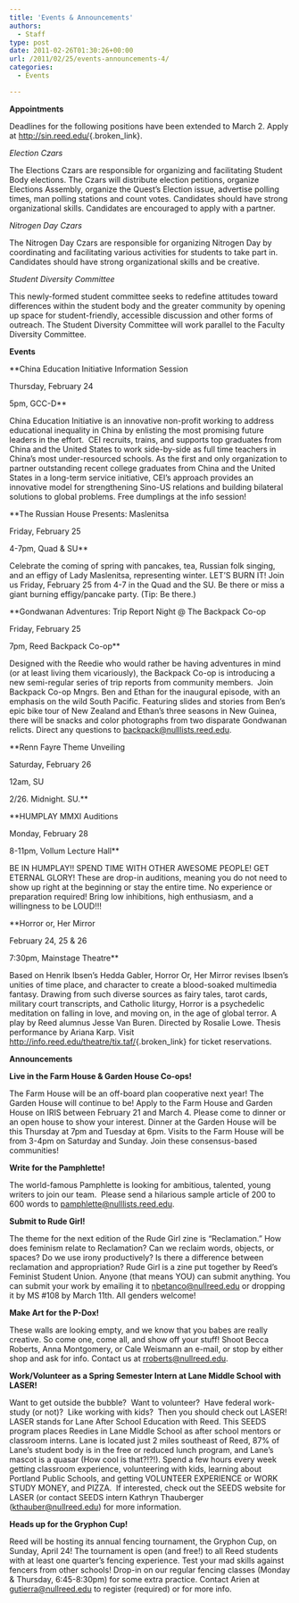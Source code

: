 ```yaml
---
title: 'Events & Announcements'
authors: 
  - Staff
type: post
date: 2011-02-26T01:30:26+00:00
url: /2011/02/25/events-announcements-4/
categories:
  - Events

---
```

**Appointments**

Deadlines for the following positions have been extended to March 2. Apply at <http://sin.reed.edu/>{.broken_link}.

_Election Czars_

The Elections Czars are responsible for organizing and facilitating Student Body elections. The Czars will distribute election petitions, organize Elections Assembly, organize the Quest’s Election issue, advertise polling times, man polling stations and count votes. Candidates should have strong organizational skills. Candidates are encouraged to apply with a partner.

_Nitrogen Day Czars_

The Nitrogen Day Czars are responsible for organizing Nitrogen Day by coordinating and facilitating various activities for students to take part in. Candidates should have strong organizational skills and be creative.

_Student Diversity Committee_

This newly-formed student committee seeks to redefine attitudes toward differences within the student body and the greater community by opening up space for student-friendly, accessible discussion and other forms of outreach. The Student Diversity Committee will work parallel to the Faculty Diversity Committee.

**Events**

**China Education Initiative Information Session
  
Thursday, February 24
  
5pm, GCC-D**
  
China Education Initiative is an innovative non-profit working to address educational inequality in China by enlisting the most promising future leaders in the effort.  CEI recruits, trains, and supports top graduates from China and the United States to work side-by-side as full time teachers in China’s most under-resourced schools. As the first and only organization to partner outstanding recent college graduates from China and the United States in a long-term service initiative, CEI’s approach provides an innovative model for strengthening Sino-US relations and building bilateral solutions to global problems. Free dumplings at the info session!

**The Russian House Presents: Maslenitsa
  
Friday, February 25
  
4-7pm, Quad & SU**
  
Celebrate the coming of spring with pancakes, tea, Russian folk singing, and an effigy of Lady Maslenitsa, representing winter. LET’S BURN IT! Join us Friday, February 25 from 4-7 in the Quad and the SU. Be there or miss a giant burning effigy/pancake party. (Tip: Be there.)

**Gondwanan Adventures: Trip Report Night @ The Backpack Co-op
  
Friday, February 25
  
7pm, Reed Backpack Co-op**
  
Designed with the Reedie who would rather be having adventures in mind (or at least living them vicariously), the Backpack Co-op is introducing a new semi-regular series of trip reports from community members.  Join Backpack Co-op Mngrs. Ben and Ethan for the inaugural episode, with an emphasis on the wild South Pacific. Featuring slides and stories from Ben’s epic bike tour of New Zealand and Ethan’s three seasons in New Guinea, there will be snacks and color photographs from two disparate Gondwanan relicts. Direct any questions to [&#x62;&#x61;&#x63;&#x6b;&#x70;&#x61;&#x63;&#x6b;&#x40;<span class="oe_displaynone">null</span>&#x6c;&#x69;&#x73;&#x74;&#x73;&#x2e;&#x72;&#x65;&#x65;&#x64;&#x2e;&#x65;&#x64;&#x75;][1].

**Renn Fayre Theme Unveiling
  
Saturday, February 26
  
12am, SU
  
2/26. Midnight. SU.**

**HUMPLAY MMXI Auditions
  
Monday, February 28
  
8-11pm, Vollum Lecture Hall**
  
BE IN HUMPLAY!! SPEND TIME WITH OTHER AWESOME PEOPLE! GET ETERNAL GLORY! These are drop-in auditions, meaning you do not need to show up right at the beginning or stay the entire time. No experience or preparation required! Bring low inhibitions, high enthusiasm, and a willingness to be LOUD!!!

**Horror or, Her Mirror
  
February 24, 25 & 26
  
7:30pm, Mainstage Theatre**
  
Based on Henrik Ibsen’s Hedda Gabler, Horror Or, Her Mirror revises Ibsen’s unities of time place, and character to create a blood-soaked multimedia fantasy. Drawing from such diverse sources as fairy tales, tarot cards, military court transcripts, and Catholic liturgy, Horror is a psychedelic meditation on falling in love, and moving on, in the age of global terror. A play by Reed alumnus Jesse Van Buren. Directed by Rosalie Lowe. Thesis performance by Ariana Karp. Visit <http://info.reed.edu/theatre/tix.taf/>{.broken_link} for ticket reservations.

**Announcements**

**Live in the Farm House & Garden House Co-ops!**
  
The Farm House will be an off-board plan cooperative next year! The Garden House will continue to be! Apply to the Farm House and Garden House on IRIS between February 21 and March 4. Please come to dinner or an open house to show your interest. Dinner at the Garden House will be this Thursday at 7pm and Tuesday at 6pm. Visits to the Farm House will be from 3-4pm on Saturday and Sunday. Join these consensus-based communities!

**Write for the Pamphlette!**
  
The world-famous Pamphlette is looking for ambitious, talented, young writers to join our team.  Please send a hilarious sample article of 200 to 600 words to [&#x70;&#x61;&#x6d;&#x70;&#x68;&#x6c;&#x65;&#x74;&#x74;&#x65;&#x40;<span class="oe_displaynone">null</span>&#x6c;&#x69;&#x73;&#x74;&#x73;&#x2e;&#x72;&#x65;&#x65;&#x64;&#x2e;&#x65;&#x64;&#x75;][2].

**Submit to Rude Girl!**
  
The theme for the next edition of the Rude Girl zine is &#8220;Reclamation.” How does feminism relate to Reclamation? Can we reclaim words, objects, or spaces? Do we use irony productively? Is there a difference between reclamation and appropriation? Rude Girl is a zine put together by Reed&#8217;s Feminist Student Union. Anyone (that means YOU) can submit anything. You can submit your work by emailing it to [&#x6e;&#x62;&#x65;&#x74;&#x61;&#x6e;&#x63;&#x6f;&#x40;<span class="oe_displaynone">null</span>&#x72;&#x65;&#x65;&#x64;&#x2e;&#x65;&#x64;&#x75;][3] or dropping it by MS #108 by March 11th. All genders welcome!

**Make Art for the P-Dox!**
  
These walls are looking empty, and we know that you babes are really creative. So come one, come all, and show off your stuff! Shoot Becca Roberts, Anna Montgomery, or Cale Weismann an e-mail, or stop by either shop and ask for info. Contact us at [&#x72;&#x72;&#x6f;&#x62;&#x65;&#x72;&#x74;&#x73;&#x40;<span class="oe_displaynone">null</span>&#x72;&#x65;&#x65;&#x64;&#x2e;&#x65;&#x64;&#x75;][4].

**Work/Volunteer as a Spring Semester Intern at Lane Middle School with LASER!**
  
Want to get outside the bubble?  Want to volunteer?  Have federal work-study (or not)?  Like working with kids?  Then you should check out LASER!  LASER stands for Lane After School Education with Reed. This SEEDS program places Reedies in Lane Middle School as after school mentors or classroom interns. Lane is located just 2 miles southeast of Reed, 87% of Lane’s student body is in the free or reduced lunch program, and Lane’s mascot is a quasar (How cool is that?!?!). Spend a few hours every week getting classroom experience, volunteering with kids, learning about Portland Public Schools, and getting VOLUNTEER EXPERIENCE or WORK STUDY MONEY, and PIZZA.  If interested, check out the SEEDS website for LASER (or contact SEEDS intern Kathryn Thauberger ([&#x6b;&#x74;&#x68;&#x61;&#x75;&#x62;&#x65;&#x72;&#x40;<span class="oe_displaynone">null</span>&#x72;&#x65;&#x65;&#x64;&#x2e;&#x65;&#x64;&#x75;][5]) for more information.

**Heads up for the Gryphon Cup!**
  
Reed will be hosting its annual fencing tournament, the Gryphon Cup, on Sunday, April 24! The tournament is open (and free!) to all Reed students with at least one quarter’s fencing experience. Test your mad skills against fencers from other schools! Drop-in on our regular fencing classes (Monday & Thursday, 6:45-8:30pm) for some extra practice. Contact Arien at [&#x67;&#x75;&#x74;&#x69;&#x65;&#x72;&#x72;&#x61;&#x40;<span class="oe_displaynone">null</span>&#x72;&#x65;&#x65;&#x64;&#x2e;&#x65;&#x64;&#x75;][6] to register (required) or for more info.

 [1]: mailto:&#x62;&#x61;&#x63;&#x6b;&#x70;&#x61;&#x63;&#x6b;&#x40;&#x6c;&#x69;&#x73;&#x74;&#x73;&#x2e;&#x72;&#x65;&#x65;&#x64;&#x2e;&#x65;&#x64;&#x75;
 [2]: mailto:&#x70;&#x61;&#x6d;&#x70;&#x68;&#x6c;&#x65;&#x74;&#x74;&#x65;&#x40;&#x6c;&#x69;&#x73;&#x74;&#x73;&#x2e;&#x72;&#x65;&#x65;&#x64;&#x2e;&#x65;&#x64;&#x75;
 [3]: mailto:&#x6e;&#x62;&#x65;&#x74;&#x61;&#x6e;&#x63;&#x6f;&#x40;&#x72;&#x65;&#x65;&#x64;&#x2e;&#x65;&#x64;&#x75;
 [4]: mailto:&#x72;&#x72;&#x6f;&#x62;&#x65;&#x72;&#x74;&#x73;&#x40;&#x72;&#x65;&#x65;&#x64;&#x2e;&#x65;&#x64;&#x75;
 [5]: mailto:&#x6b;&#x74;&#x68;&#x61;&#x75;&#x62;&#x65;&#x72;&#x40;&#x72;&#x65;&#x65;&#x64;&#x2e;&#x65;&#x64;&#x75;
 [6]: mailto:&#x67;&#x75;&#x74;&#x69;&#x65;&#x72;&#x72;&#x61;&#x40;&#x72;&#x65;&#x65;&#x64;&#x2e;&#x65;&#x64;&#x75;